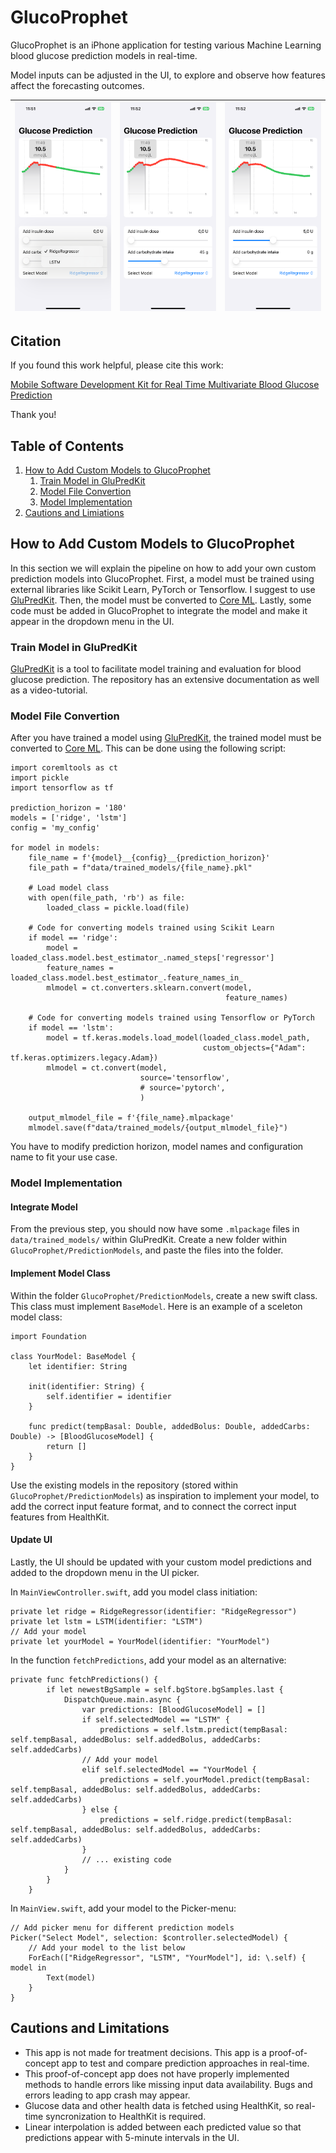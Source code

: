 # GlucoProphet

GlucoProphet is an iPhone application for testing various Machine Learning blood glucose prediction models in real-time. 

Model inputs can be adjusted in the UI, to explore and observe how features affect the forecasting outcomes.

| ![Demo carbs](figures/demo_menu.PNG) | ![Demo carbs](figures/demo_carbs.PNG) | ![Demo carbs](figures/demo_insulin.PNG) |
|--------------------------------------|---------------------------------------|---------------------------------------|


## Citation 

If you found this work helpful, please cite this work: 

[Mobile Software Development Kit for Real Time Multivariate Blood Glucose Prediction](https://ieeexplore.ieee.org/document/10379644)

Thank you!


## Table of Contents

1. [How to Add Custom Models to GlucoProphet](#how-to-add-custom-models-to-glucoprophet)
   1. [Train Model in GluPredKit](#train-model-in-glupredkit)
   2. [Model File Convertion](#model-file-convertion)
   3. [Model Implementation](#model-implementation)
4. [Cautions and Limiations](#cautions-and-limitations)

## How to Add Custom Models to GlucoProphet
In this section we will explain the pipeline on how to add your own custom prediction models into GlucoProphet. First, 
a model must be trained using external libraries like Scikit Learn, PyTorch or Tensorflow. I suggest to use 
[GluPredKit](https://github.com/miriamkw/GluPredKit). Then, the model must be converted
to [Core ML](https://apple.github.io/coremltools/docs-guides/source/overview-coremltools.html). Lastly, some code must
be added in GlucoProphet to integrate the model and make it appear in the dropdown menu in the UI.

### Train Model in GluPredKit
[GluPredKit](https://github.com/miriamkw/GluPredKit) is a tool to facilitate model training and evaluation for blood glucose prediction.
The repository has an extensive documentation as well as a video-tutorial.

### Model File Convertion
After you have trained a model using [GluPredKit](https://github.com/miriamkw/GluPredKit), the trained model must be converted
to [Core ML](https://apple.github.io/coremltools/docs-guides/source/overview-coremltools.html). This can be done using
the following script:
```
import coremltools as ct
import pickle
import tensorflow as tf

prediction_horizon = '180'
models = ['ridge', 'lstm']
config = 'my_config'

for model in models:
    file_name = f'{model}__{config}__{prediction_horizon}'
    file_path = f"data/trained_models/{file_name}.pkl"

    # Load model class
    with open(file_path, 'rb') as file:
        loaded_class = pickle.load(file)

    # Code for converting models trained using Scikit Learn
    if model == 'ridge': 
        model = loaded_class.model.best_estimator_.named_steps['regressor']
        feature_names = loaded_class.model.best_estimator_.feature_names_in_
        mlmodel = ct.converters.sklearn.convert(model,
                                                feature_names)
    
    # Code for converting models trained using Tensorflow or PyTorch
    if model == 'lstm':
        model = tf.keras.models.load_model(loaded_class.model_path,
                                           custom_objects={"Adam": tf.keras.optimizers.legacy.Adam})
        mlmodel = ct.convert(model,
                             source='tensorflow',
                             # source='pytorch',
                             )

    output_mlmodel_file = f'{file_name}.mlpackage'
    mlmodel.save(f"data/trained_models/{output_mlmodel_file}")
```
You have to modify prediction horizon, model names and configuration name to fit your use case.

### Model Implementation

#### Integrate Model
From the previous step, you should now have some `.mlpackage` files in `data/trained_models/` within GluPredKit. Create a new folder within `GlucoProphet/PredictionModels`, and paste the files into the
folder.

#### Implement Model Class
Within the folder `GlucoProphet/PredictionModels`, create a new swift class. This class must implement
`BaseModel`. Here is an example of a sceleton model class:

```
import Foundation

class YourModel: BaseModel {
    let identifier: String
    
    init(identifier: String) {
        self.identifier = identifier
    }
    
    func predict(tempBasal: Double, addedBolus: Double, addedCarbs: Double) -> [BloodGlucoseModel] {
        return []
    }
}
```

Use the existing models in the repository (stored within `GlucoProphet/PredictionModels`) as inspiration to implement your model, to add the correct input feature format, 
and to connect the correct input features from HealthKit.

#### Update UI
Lastly, the UI should be updated with your custom model predictions and added to the dropdown menu in the UI picker.

In `MainViewController.swift`, add you model class initiation: 

```
private let ridge = RidgeRegressor(identifier: "RidgeRegressor")
private let lstm = LSTM(identifier: "LSTM")
// Add your model
private let yourModel = YourModel(identifier: "YourModel")
```
In the function `fetchPredictions`, add your model as an alternative:
```
private func fetchPredictions() {
        if let newestBgSample = self.bgStore.bgSamples.last {
            DispatchQueue.main.async {
                var predictions: [BloodGlucoseModel] = []
                if self.selectedModel == "LSTM" {
                    predictions = self.lstm.predict(tempBasal: self.tempBasal, addedBolus: self.addedBolus, addedCarbs: self.addedCarbs)
                // Add your model
                elif self.selectedModel == "YourModel {
                    predictions = self.yourModel.predict(tempBasal: self.tempBasal, addedBolus: self.addedBolus, addedCarbs: self.addedCarbs)
                } else {
                    predictions = self.ridge.predict(tempBasal: self.tempBasal, addedBolus: self.addedBolus, addedCarbs: self.addedCarbs)
                }
                // ... existing code
            }
        }
    }
```
In `MainView.swift`, add your model to the Picker-menu: 
```
// Add picker menu for different prediction models
Picker("Select Model", selection: $controller.selectedModel) {
    // Add your model to the list below
    ForEach(["RidgeRegressor", "LSTM", "YourModel"], id: \.self) { model in
        Text(model)
    }
}
```

## Cautions and Limitations

- This app is not made for treatment decisions. This app is a proof-of-concept app to test and compare prediction approaches in real-time. 
- This proof-of-concept app does not have properly implemented methods to handle errors like missing input data availability. Bugs and errors leading to app crash may appear.
- Glucose data and other health data is fetched using HealthKit, so real-time syncronization to HealthKit is required.
- Linear interpolation is added between each predicted value so that predictions appear with 5-minute intervals in the UI.




